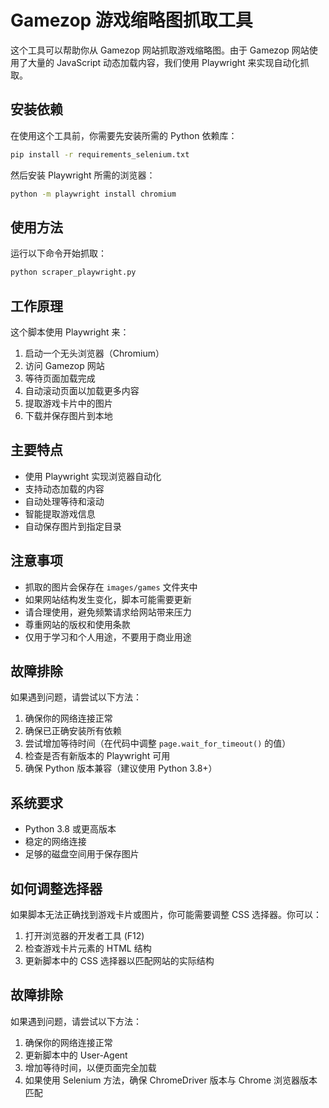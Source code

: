 # Gamezop 游戏缩略图抓取工具

这个工具可以帮助你从 Gamezop 网站抓取游戏缩略图。由于 Gamezop 网站使用了大量的 JavaScript 动态加载内容，我们使用 Playwright 来实现自动化抓取。

## 安装依赖

在使用这个工具前，你需要先安装所需的 Python 依赖库：

```bash
pip install -r requirements_selenium.txt
```

然后安装 Playwright 所需的浏览器：

```bash
python -m playwright install chromium
```

## 使用方法

运行以下命令开始抓取：

```bash
python scraper_playwright.py
```

## 工作原理

这个脚本使用 Playwright 来：
1. 启动一个无头浏览器（Chromium）
2. 访问 Gamezop 网站
3. 等待页面加载完成
4. 自动滚动页面以加载更多内容
5. 提取游戏卡片中的图片
6. 下载并保存图片到本地

## 主要特点

- 使用 Playwright 实现浏览器自动化
- 支持动态加载的内容
- 自动处理等待和滚动
- 智能提取游戏信息
- 自动保存图片到指定目录

## 注意事项

- 抓取的图片会保存在 `images/games` 文件夹中
- 如果网站结构发生变化，脚本可能需要更新
- 请合理使用，避免频繁请求给网站带来压力
- 尊重网站的版权和使用条款
- 仅用于学习和个人用途，不要用于商业用途

## 故障排除

如果遇到问题，请尝试以下方法：

1. 确保你的网络连接正常
2. 确保已正确安装所有依赖
3. 尝试增加等待时间（在代码中调整 `page.wait_for_timeout()` 的值）
4. 检查是否有新版本的 Playwright 可用
5. 确保 Python 版本兼容（建议使用 Python 3.8+）

## 系统要求

- Python 3.8 或更高版本
- 稳定的网络连接
- 足够的磁盘空间用于保存图片

## 如何调整选择器

如果脚本无法正确找到游戏卡片或图片，你可能需要调整 CSS 选择器。你可以：

1. 打开浏览器的开发者工具 (F12)
2. 检查游戏卡片元素的 HTML 结构
3. 更新脚本中的 CSS 选择器以匹配网站的实际结构

## 故障排除

如果遇到问题，请尝试以下方法：

1. 确保你的网络连接正常
2. 更新脚本中的 User-Agent
3. 增加等待时间，以便页面完全加载
4. 如果使用 Selenium 方法，确保 ChromeDriver 版本与 Chrome 浏览器版本匹配 